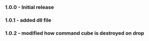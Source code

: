 ### 1.0.0 - Initial release

### 1.0.1 - added dll file

### 1.0.2 - modified how command cube is destroyed on drop